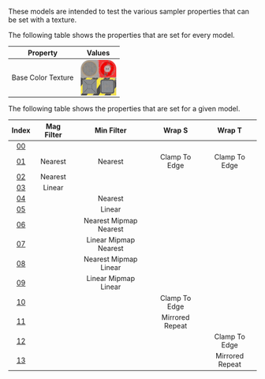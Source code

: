 These models are intended to test the various sampler properties that can be set with a texture.  

The following table shows the properties that are set for every model.  


Property | **Values**
:---: | :---:
Base Color Texture | <img src="./Textures\Texture_baseColor.png" height="72" width="72" align="middle">

 
The following table shows the properties that are set for a given model.  


Index | Mag Filter | Min Filter | Wrap S | Wrap T
:---: | :---: | :---: | :---: | :---:
[00](./Texture_Sampler_00.gltf) |   |   |   |  
[01](./Texture_Sampler_01.gltf) | Nearest | Nearest | Clamp To Edge | Clamp To Edge
[02](./Texture_Sampler_02.gltf) | Nearest |   |   |  
[03](./Texture_Sampler_03.gltf) | Linear |   |   |  
[04](./Texture_Sampler_04.gltf) |   | Nearest |   |  
[05](./Texture_Sampler_05.gltf) |   | Linear |   |  
[06](./Texture_Sampler_06.gltf) |   | Nearest Mipmap Nearest |   |  
[07](./Texture_Sampler_07.gltf) |   | Linear Mipmap Nearest |   |  
[08](./Texture_Sampler_08.gltf) |   | Nearest Mipmap Linear |   |  
[09](./Texture_Sampler_09.gltf) |   | Linear Mipmap Linear |   |  
[10](./Texture_Sampler_10.gltf) |   |   | Clamp To Edge |  
[11](./Texture_Sampler_11.gltf) |   |   | Mirrored Repeat |  
[12](./Texture_Sampler_12.gltf) |   |   |   | Clamp To Edge
[13](./Texture_Sampler_13.gltf) |   |   |   | Mirrored Repeat
 
